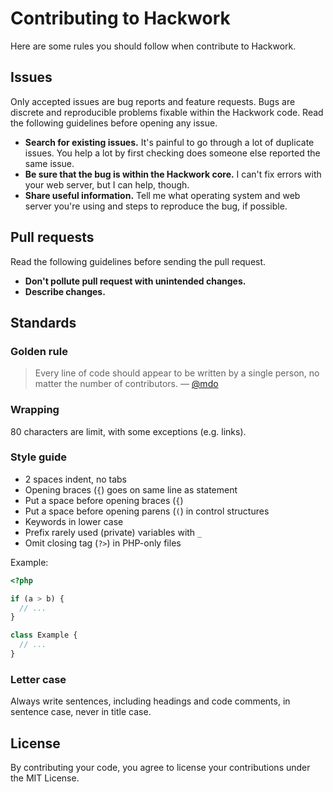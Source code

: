# Contributing to Hackwork

Here are some rules you should follow when contribute to Hackwork.

## Issues

Only accepted issues are bug reports and feature requests. Bugs are discrete
and reproducible problems fixable within the Hackwork code. Read the following
guidelines before opening any issue.

- **Search for existing issues.** It's painful to go through a lot of duplicate
  issues. You help a lot by first checking does someone else reported the same
  issue.
- **Be sure that the bug is within the Hackwork core.** I can't fix errors with
  your web server, but I can help, though.
- **Share useful information.** Tell me what operating system and web server
  you're using and steps to reproduce the bug, if possible.

## Pull requests

Read the following guidelines before sending the pull request.

- **Don't pollute pull request with unintended changes.**
- **Describe changes.**

## Standards

### Golden rule

> Every line of code should appear to be written by a single person, no matter
the number of contributors. &mdash; [@mdo](http://mdo.github.io/code-guide/)

### Wrapping

80 characters are limit, with some exceptions (e.g. links).

### Style guide

- 2 spaces indent, no tabs
- Opening braces (`{`) goes on same line as statement
- Put a space before opening braces (`{`)
- Put a space before opening parens (`(`) in control structures
- Keywords in lower case
- Prefix rarely used (private) variables with `_`
- Omit closing tag (`?>`) in PHP-only files

Example:

```php
<?php

if (a > b) {
  // ...
}

class Example {
  // ...
}
```

### Letter case

Always write sentences, including headings and code comments, in sentence case,
never in title case.

## License

By contributing your code, you agree to license your contributions under the
MIT License.
